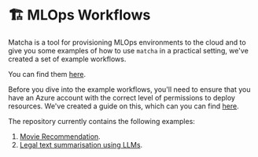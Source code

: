 # :building_construction: MLOps Workflows

Matcha is a tool for provisioning MLOps environments to the cloud and to give you some examples of how to use `matcha` in a practical setting, we've created a set of example workflows.

You can find them [here](https://github.com/fuzzylabs/matcha-examples).

Before you dive into the example workflows, you'll need to ensure that you have an Azure account with the correct level of permissions to deploy resources. We've created a guide on this, which can you can find [here](azure-permissions.md).

The repository currently contains the following examples:

1. [Movie Recommendation](https://github.com/fuzzylabs/matcha-examples/tree/main/recommendation).
2. [Legal text summarisation using LLMs](https://github.com/fuzzylabs/matcha-examples/tree/main/llm).
